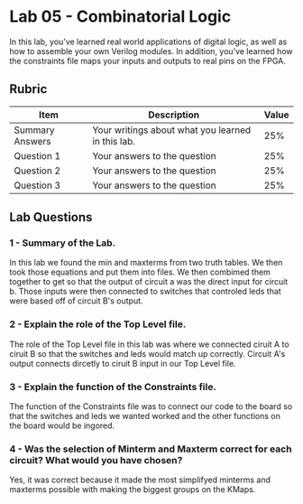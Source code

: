 # Lab 05 - Combinatorial Logic

In this lab, you’ve learned real world applications of digital logic, as well
as how to assemble your own Verilog modules. In addition, you’ve learned how
the constraints file maps your inputs and outputs to real pins on the FPGA.

## Rubric

| Item | Description | Value |
| ---- | ----------- | ----- |
| Summary Answers | Your writings about what you learned in this lab. | 25% |
| Question 1 | Your answers to the question | 25% |
| Question 2 | Your answers to the question | 25% |
| Question 3 | Your answers to the question | 25% |

## Lab Questions
### 1 - Summary of the Lab.
In this lab we found the min and maxterms from two truth tables. We then took those equations and put them into files. We then combimed them together to get so that the output of circuit a was the direct input for circuit b. Those inputs were then connected to switches that controled leds that were based off of circuit B's output.
### 2 - Explain the role of the Top Level file.
The role of the Top Level file in this lab was where we connected ciruit A to ciruit B so that the switches and leds would match up correctly. Circuit A's output connects dircetly to ciruit B input in our Top Level file.
### 3 - Explain the function of the Constraints file.
The function of the Constraints file was to connect our code to the board so that the switches and leds we wanted worked and the other functions on the board would be ingored. 
### 4 - Was the selection of Minterm and Maxterm correct for each circuit? What would you have chosen?
Yes, it was correct because it made the most simplifyed minterms and maxterms possible with making the biggest groups on the KMaps.

